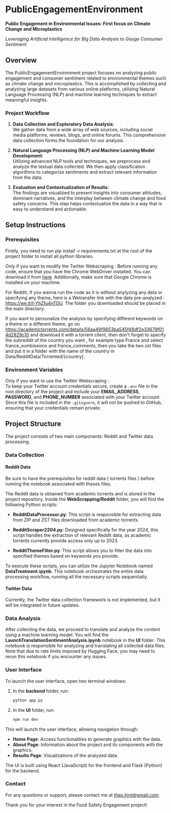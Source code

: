 # PublicEngagementEnvironment


**Public Engagement in Environmental Issues: First focus on Climate Change and Microplastics**

*Leveraging Artificial Intelligence for Big Data Analysis to Gauge Consumer Sentiment*

## Overview

The PublicEngagementEnvironment project focuses on analyzing public engagement and consumer sentiment related to environmental themes such as climate change and microplastics.
This is accomplished by collecting and analyzing large datasets from various online platforms, utilizing Natural Language Processing (NLP) and machine learning techniques to extract meaningful insights.

### Project Workflow

1. **Data Collection and Exploratory Data Analysis**:  
   We gather data from a wide array of web sources, including social media platforms, reviews, blogs, and online forums. This comprehensive data collection forms the foundation for our analysis.

2. **Natural Language Processing (NLP) and Machine Learning Model Development**:  
   Utilizing advanced NLP tools and techniques, we preprocess and analyze the textual data collected. We then apply classification algorithms to categorize sentiments and extract relevant information from the data.

3. **Evaluation and Contextualization of Results**:  
   The findings are visualized to present insights into consumer attitudes, dominant narratives, and the interplay between climate change and food safety concerns. This step helps contextualize the data in a way that is easy to understand and actionable.

## Setup Instructions

### Prerequisites

Firstly, you need to run pip install -r requirements.txt at the root of the project folder to install all python libraries.


Only if you want to modify the Twitter Webscraping :
Before running any code, ensure that you have the Chrome WebDriver installed. You can download it from [here](https://storage.googleapis.com/chrome-for-testing-public/125.0.6422.76/win64/chromedriver-win64.zip). Additionally, make sure that Google Chrome is installed on your machine.

For Reddit,
If you wanna run the code as it is without anylyzing any data or specifying any theme, here is a Wetransfer link with the data pre-analyzed : https://we.tl/t-YhZfu4nTDU.
The folder you downloaded should be placed in the main directory.

If you want to personalize the analysis by specifying different keywords on a theme or a different theme, go on https://academictorrents.com/details/56aa49f9653ba545f48df2e33679f014d2829c10 and download it with a torrent client, then don't forget to specify the subreddit of the country you want , for example type France and select france_sumbissions and france_comments, then you take the two zst files and put it in a folder with the name of the country in Data/RedditData/Torrented/{country}.

### Environment Variables

Only if you want to use the Twitter Webscraping :  
To keep your Twitter account credentials secure, create a `.env` file in the root directory of the project and include your **EMAIL_ADDRESS**, **PASSWORD**, and **PHONE_NUMBER** associated with your Twitter account. Since this file is included in the `.gitignore`, it will not be pushed to GitHub, ensuring that your credentials remain private.

## Project Structure

The project consists of two main components: Reddit and Twitter data processing.

### Data Collection

#### Reddit Data

Be sure to have the prerequisites for reddit data ( torrents files ) before running the notebook associated with theses files.

The Reddit data is obtained from academic torrents and is stored in the project repository. Inside the **WebScrapping/Reddit** folder, you will find the following Python scripts:

- **RedditDataProcessor.py**: This script is responsible for extracting data from ZIP and ZST files downloaded from academic torrents.
  
- **RedditScraper2204.py**: Designed specifically for the year 2024, this script handles the extraction of relevant Reddit data, as academic torrents currently provide access only up to 2023.
  
- **RedditThemeFilter.py**: This script allows you to filter the data into specified themes based on keywords you provide.


To execute these scripts, you can utilize the Jupyter Notebook named **DataTreatment.ipynb**. This notebook orchestrates the entire data processing workflow, running all the necessary scripts sequentially.

#### Twitter Data

Currently, the Twitter data collection framework is not implemented, but it will be integrated in future updates.

### Data Analysis

After collecting the data, we proceed to translate and analyze the content using a machine learning model. You will find the **LaunchTranslationSentimentAnalysis.ipynb** notebook in the **UI** folder. This notebook is responsible for analyzing and translating all collected data files. Note that due to rate limits imposed by Hugging Face, you may need to rerun this notebook if you encounter any issues.

### User Interface

To launch the user interface, open two terminal windows:

1. In the **backend** folder, run:
   ```bash
   python app.py
    ```

2. In the **UI** folder, run:
   ```bash
   npm run dev
    ```

This will launch the user interface, allowing navigation through:

- **Home Page**: Access functionalities to generate graphics with the data.
- **About Page**: Information about the project and its components with the graphics.
- **Results Page**: Visualizations of the analyzed data.

The UI is built using React (JavaScript) for the frontend and Flask (Python) for the backend.

### Contact
For any questions or support, please contact me at theo.hint@gmail.com.

Thank you for your interest in the Food Safety Engagement project!

